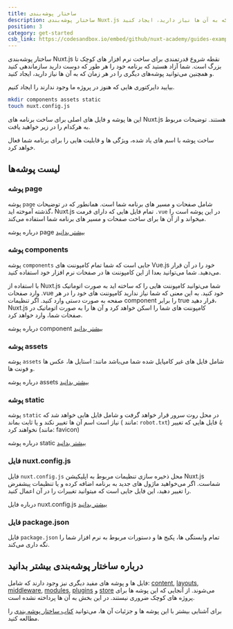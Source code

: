 ```yaml
---
title: ساختار پوشه‌بندی
description: ساختار پوشه‌بندی Nuxt.js نقطه شروع قدرتمندی برای ساخت نرم افزار های کوچک تا بزرگ است. شما آزاد هستید که برنامه خود را هر طور که دوست دارید سازماندهی کنید و همچنین می‌توانید پوشه‌های دیگری را در هر زمان که به آن ها نیاز دارید، ایجاد کنید.
position: 3
category: get-started
csb_link: https://codesandbox.io/embed/github/nuxt-academy/guides-examples/tree/master/01_get_started/03_directory_structure?fontsize=14&hidenavigation=1&theme=dark
---
```


ساختار پوشه‌بندی Nuxt.js نقطه شروع قدرتمندی برای ساخت نرم افزار های کوچک تا بزرگ است. شما آزاد هستید که برنامه خود را هر طور که دوست دارید سازماندهی کنید و همچنین می‌توانید پوشه‌های دیگری را در هر زمان که به آن ها نیاز دارید، ایجاد کنید.

بیایید دایرکتوری هایی که هنوز در پروژه ما وجود ندارند را ایجاد کنیم.

```bash
mkdir components assets static
touch nuxt.config.js
```

این ها پوشه و فایل های اصلی برای ساخت برنامه‌ های Nuxt.js هستند. توضیحات مربوط به هرکدام را در زیر خواهید یافت.

<base-alert type="info">

ساخت پوشه با اسم های یاد شده، ویژگی ها و قابلیت هایی را برای برنامه شما فعال خواهد کرد.

</base-alert>

## لیست پوشه‌ها

### پوشه page

پوشه `page` شامل صفحات و مسیر های برنامه شما است. همانطور که در توضیحات گذشته آموخته اید، Nuxt.js تمام فایل هایی که دارای فرمت `.vue` در این پوشه است را میخواند و از آن ها برای ساخت صفحات و مسیر های برنامه شما استفاده می‌کند.

<base-alert type="next">

درباره پوشه page [بیشتر بدانید](/docs/2.x/directory-structure/pages)

</base-alert>

### پوشه components

پوشه `components` جایی است که شما تمام کامپوننت های Vue.js خود را در آن قرار می‌دهید. شما می‌توانید بعدا از این کامپوننت ها در صفحات نرم افزار خود استفاده کنید.

با استفاده از Nuxt.js شما می‌توانید کامپوننت هایی را که ساخته اید به صورت اتوماتیک وارد صفحات .vue خود کنید. به این معنی که شما نیاز ندارید کامپوننت های خود را در هر صفحه به صورت دستی وارد کنید. اگر تنظیمات component را برابر true قرار دهید، Nuxt.js کامپوننت های شما را اسکن خواهد کرد و آن ها را به صورت اتوماتیک در صفحات شما، وارد خواهد کرد.

<base-alert type="next">

درباره پوشه component [بیشتر بدانید](/docs/2.x/directory-structure/components)

</base-alert>

### پوشه assets

پوشه `assets` شامل فایل های غیر کامپایل شده شما می‌باشد مانند: استایل ها، عکس ها و فونت ها.

<base-alert type="next">

درباره پوشه assets [بیشتر بدانید](/docs/2.x/directory-structure/assets)

</base-alert>

### پوشه static

پوشه `static` در محل روت سرور قرار خواهد گرفت و شامل فایل هایی خواهد شد که نیاز است اسم آن ها تغییر نکند و یا ثابت بماند ( مانند: `robot.txt`) _یا_ فایل هایی که تغییر نخواهند کرد (مانند: favicon)

<base-alert type="next">

درباره پوشه static [بیشتر بدانید](/docs/2.x/directory-structure/static)

</base-alert>

### فایل nuxt.config.js

فایل `nuxt.config.js` محل ذخیره سازی تنظیمات مربوط به اپلیکیشن Nuxt.js شماست. اگر می‌خواهید ماژول های جدید به برنامه اضافه کرده و یا تنظیمات پیشفرض را تغییر دهید، این فایل جایی است که میتوانید تغییرات را در آن اعمال کنید.

<base-alert type="next">

درباره فایل nuxt.config.js [بیشتر بدانید](/docs/2.x/directory-structure/nuxt-config)

</base-alert>

### فایل package.json

فایل `package.json` تمام وابستگی ها، پکیج ها و دستورات مربوط به نرم افزار شما را نگه داری می‌کند.

<app-modal>
  <code-sandbox  :src="csb_link"></code-sandbox>
</app-modal>

## درباره ساختار پوشه‌بندی بیشتر بدانید

فایل ها و پوشه های مفید دیگری نیز وجود دارند که شامل: [content](/docs/2.x/directory-structure/content), [layouts](/docs/2.x/directory-structure/layouts), [middleware](/docs/2.x/directory-structure/middleware), [modules](/docs/2.x/directory-structure/modules), [plugins](/docs/2.x/directory-structure/plugins) و [store](/docs/2.x/directory-structure/store) می‌شوند. از آنجایی که این پوشه ها برای پروژه های کوچک ضروری نیستند. در این بخش به آن ها پرداخته نشده است.

<base-alert type="next">

برای آشنایی بیشتر با این پوشه ها و جزئیات آن ها، می‌توانید [کتاب ساختار پوشه بندی](/docs/2.x/directory-structure/nuxt) را مطالعه کنید.

</base-alert>
